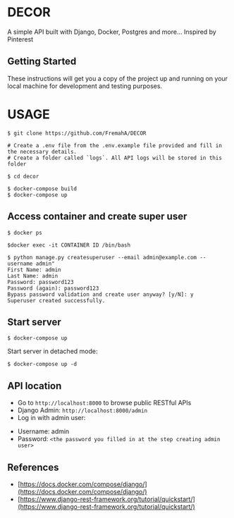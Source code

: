 # DECOR
A simple API built with Django, Docker, Postgres and more...
Inspired by Pinterest

## Getting Started

These instructions will get you a copy of the project up and running on your local machine for development and testing purposes.


# USAGE

```
$ git clone https://github.com/FremahA/DECOR

# Create a .env file from the .env.example file provided and fill in the necessary details.
# Create a folder called `logs`. All API logs will be stored in this folder

$ cd decor

$ docker-compose build
$ docker-compose up
```

## Access container and create super user 
```
$ docker ps

$docker exec -it CONTAINER ID /bin/bash

$ python manage.py createsuperuser --email admin@example.com --username admin"
First Name: admin
Last Name: admin
Password: password123
Password (again): password123
Bypass password validation and create user anyway? [y/N]: y
Superuser created successfully.
```

## Start server

```
$ docker-compose up
```

Start server in detached mode:

```
$ docker-compose up -d
```

## API location

* Go to `http://localhost:8000` to browse public RESTful APIs
* Django Admin: `http://localhost:8000/admin`
* Log in with admin user:
+ Username: admin
+ Password: `<the password you filled in at the step creating admin user>`

## References

+ [https://docs.docker.com/compose/django/](https://docs.docker.com/compose/django/)
+ [https://www.django-rest-framework.org/tutorial/quickstart/](https://www.django-rest-framework.org/tutorial/quickstart/)

